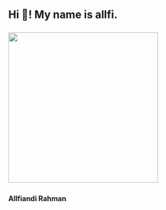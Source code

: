 <h2 align="left">Hi 👋! My name is allfi.</h2>

###

<img height="300" src="https://i.imgflip.com/814sid.gif"  />

###

#### Allfiandi Rahman
